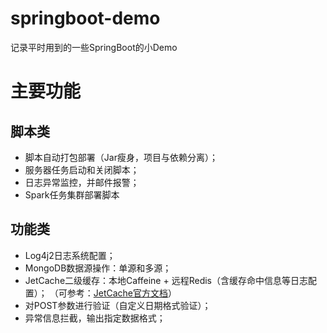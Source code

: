 # springboot-demo
记录平时用到的一些SpringBoot的小Demo
# 主要功能
## 脚本类
- 脚本自动打包部署（Jar瘦身，项目与依赖分离）；
- 服务器任务启动和关闭脚本；
- 日志异常监控，并邮件报警；
- Spark任务集群部署脚本

## 功能类
- Log4j2日志系统配置；
- MongoDB数据源操作：单源和多源；
- JetCache二级缓存：本地Caffeine + 远程Redis（含缓存命中信息等日志配置）；
（可参考：[JetCache官方文档](https://github.com/alibaba/jetcache/wiki)）
- 对POST参数进行验证（自定义日期格式验证）；
- 异常信息拦截，输出指定数据格式；
